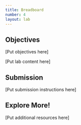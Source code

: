 ```yaml
---
title: Breadboard
number: 4
layout: lab
---
```


## Objectives

[Put objectives here]

[Put lab content here]

## Submission

[Put submission instructions here]

## Explore More!

[Put additional resources here]
